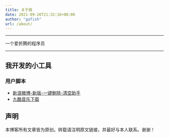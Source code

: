 ```yaml
---
title: 关于我
date: 2021-09-26T21:32:16+08:00
author: "gafish"
url: /about/
---
```


<hr />

一个爱折腾的程序员

<hr />


## 我开发的小工具

### 用户脚本

- [新浪微博-新版-一键删除-清空助手](https://greasyfork.org/zh-CN/scripts/432290)
- [九酷音乐下载](https://greasyfork.org/zh-CN/scripts/432862)

## 声明

本博客所有文章皆为原创。转载请注明原文链接，并最好与本人联系。谢谢！